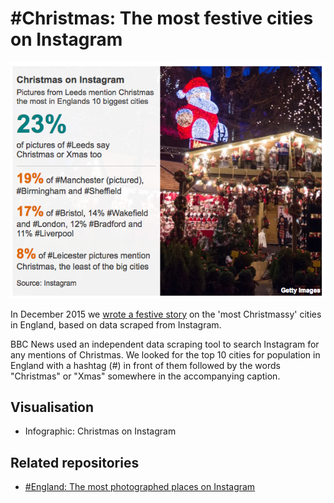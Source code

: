 # #Christmas: The most festive cities on Instagram

![](https://raw.githubusercontent.com/BBC-Data-Unit/instagram-christmas/master/Christmas%20on%20Instagram.png)

In December 2015 we [wrote a festive story](http://www.bbc.co.uk/news/uk-england-35112577) on the 'most Christmassy' cities in England, based on data scraped from Instagram. 

BBC News used an independent data scraping tool to search Instagram for any mentions of Christmas.
We looked for the top 10 cities for population in England with a hashtag (#) in front of them followed by the words "Christmas" or "Xmas" somewhere in the accompanying caption.

## Visualisation

* Infographic: Christmas on Instagram

## Related repositories

* [#England: The most photographed places on Instagram](https://github.com/BBC-Data-Unit/instagram-england)
